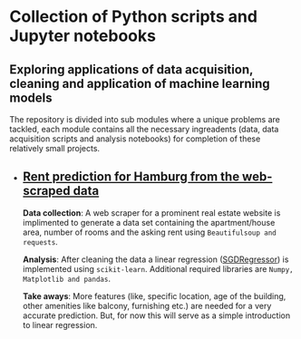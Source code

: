 # Collection of Python scripts and Jupyter notebooks 
## Exploring applications of data acquisition, cleaning and application of machine learning models
The repository is divided into sub modules where a unique problems are tackled, each module contains all the necessary ingreadents (data, data acquisition scripts and analysis notebooks) for completion of these relatively small projects. 

- ## [Rent prediction for Hamburg from the web-scraped data](https://github.com/meghanad-kayanattil/Data_Science_Python_notebooks/tree/main/Rent%20prediction%20wt%20linear%20regression-Hamburg-2022-July)
  **Data collection**: A web scraper for a prominent real estate website is implimented to generate a data set containing the apartment/house area, number of rooms and the     asking rent using <code>Beautifulsoup and requests</code>. 
  
  **Analysis**: After cleaning the data a linear regression ([SGDRegressor](https://scikit-learn.org/stable/modules/generated/sklearn.linear_model.SGDRegressor.html#sklearn.linear_model.SGDRegressor)) is implemented using <code>scikit-learn</code>. Additional required libraries are <code>Numpy, Matplotlib   and pandas</code>.
  
  **Take aways**: More features (like, specific location, age of the building, other amenities like balcony, furnishing etc.) are needed for a very accurate     prediction. But, for now this will serve as a simple introduction to linear regression. 

